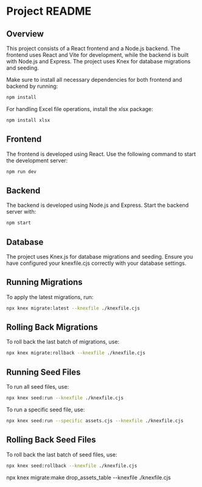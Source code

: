 # Project README

## Overview

This project consists of a React frontend and a Node.js backend. The frontend uses React and Vite for development, while the backend is built with Node.js and Express. The project uses Knex for database migrations and seeding.

Make sure to install all necessary dependencies for both frontend and backend by running:

```bash
npm install
```
For handling Excel file operations, install the xlsx package:

```bash
npm install xlsx
```



## Frontend

The frontend is developed using React. Use the following command to start the development server:

```bash
npm run dev
```

## Backend
The backend is developed using Node.js and Express. Start the backend server with:


```bash
npm start
```

## Database
The project uses Knex.js for database migrations and seeding. Ensure you have configured your knexfile.cjs correctly with your database settings.

## Running Migrations
To apply the latest migrations, run:

```bash
npx knex migrate:latest --knexfile ./knexfile.cjs
```

## Rolling Back Migrations
To roll back the last batch of migrations, use:

```bash
npx knex migrate:rollback --knexfile ./knexfile.cjs
```
## Running Seed Files
To run all seed files, use:

```bash
npx knex seed:run --knexfile ./knexfile.cjs
```

To run a specific seed file, use:

```bash
npx knex seed:run --specific assets.cjs --knexfile ./knexfile.cjs
```

## Rolling Back Seed Files
To roll back the last batch of seed files, use:

```bash
npx knex seed:rollback --knexfile ./knexfile.cjs
```

npx knex migrate:make drop_assets_table --knexfile ./knexfile.cjs



